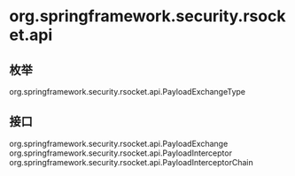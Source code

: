 # org.springframework.security.rsocket.api

## 枚举

org.springframework.security.rsocket.api.PayloadExchangeType

## 接口

org.springframework.security.rsocket.api.PayloadExchange
org.springframework.security.rsocket.api.PayloadInterceptor
org.springframework.security.rsocket.api.PayloadInterceptorChain




